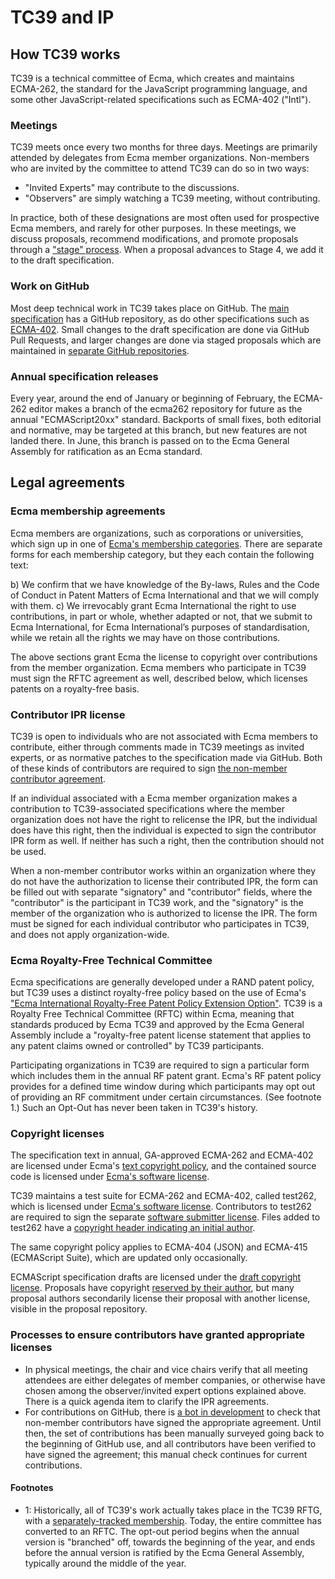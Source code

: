 # TC39 and IP

## How TC39 works

TC39 is a technical committee of Ecma, which creates and maintains ECMA-262, the standard for the JavaScript programming language, and some
other JavaScript-related specifications such as ECMA-402 ("Intl").

### Meetings

TC39 meets once every two months for three days. Meetings are primarily attended by delegates from Ecma member organizations. Non-members who are invited by the committee to attend TC39 can do so in two ways:
- "Invited Experts" may contribute to the discussions.
- "Observers" are simply watching a TC39 meeting, without
contributing.

In practice, both of these designations are most often used for prospective Ecma members, and rarely for other purposes. In these meetings, we discuss proposals, recommend modifications, and promote proposals through a ["stage" process][1]. When a proposal advances to Stage 4, we add it to the draft specification.

### Work on GitHub

Most deep technical work in TC39 takes place on GitHub. The [main specification][2] has a GitHub repository, as do other specifications such as [ECMA-402][3]. Small changes to the draft specification are done via GitHub Pull Requests, and larger changes are done via staged proposals which are maintained in [separate GitHub repositories][4].

### Annual specification releases

Every year, around the end of January or beginning of February, the ECMA-262 editor makes a branch of the ecma262 repository for future as the annual "ECMAScript20xx" standard. Backports of small fixes, both editorial and normative, may be targeted at this branch, but new features are not landed there. In June, this branch is passed on to the Ecma General Assembly for ratification as an Ecma standard.

## Legal agreements

### Ecma membership agreements

Ecma members are organizations, such as corporations or
universities, which sign up in one of [Ecma's membership categories][5]. There are separate forms for each membership category, but they each contain the following text:

b) We confirm that we have knowledge of the By-laws, Rules and the
Code of Conduct in Patent Matters of Ecma International and that we
will comply with them.
c) We irrevocably grant Ecma International the right to use
contributions, in part or whole, whether adapted or not, that we
submit to Ecma International, for Ecma International’s purposes of
standardisation, while we retain all the rights we may have on those
contributions.

The above sections grant Ecma the license to copyright over contributions from the member organization. Ecma members who participate in TC39 must sign the RFTC agreement as well, described below, which licenses patents on a royalty-free basis.

### Contributor IPR license

TC39 is open to individuals who are not associated with Ecma members to contribute, either through comments made in TC39 meetings as invited experts, or as normative patches to the specification made via GitHub. Both of these kinds of contributors are required to sign [the non-member contributor agreement][6].

If an individual associated with a Ecma member organization makes a contribution to TC39-associated specifications where the member organization does not have the right to relicense the IPR, but the individual does have this right, then the individual is expected to sign the contributor IPR form as well. If neither has such a right, then the contribution should not be used.

When a non-member contributor works within an organization where they do not have the authorization to license their contributed IPR, the form can be filled out with separate "signatory" and "contributor" fields, where the "contributor" is the participant in TC39 work, and the "signatory" is the member of the organization who is authorized to license the IPR. The form must be signed for each individual contributor who participates in TC39, and does not apply organization-wide.

### Ecma Royalty-Free Technical Committee

Ecma specifications are generally developed under a RAND patent policy, but TC39 uses a distinct royalty-free policy based on the use of Ecma's ["Ecma International Royalty-Free Patent Policy Extension Option"][7]. TC39 is a Royalty Free Technical Committee (RFTC) within Ecma, meaning that standards produced by Ecma TC39 and approved by the Ecma General Assembly include a "royalty-free patent license statement that applies to any patent claims owned or controlled" by TC39 participants.

Participating organizations in TC39 are required to sign a particular form which includes them in the annual RF patent grant. Ecma's RF patent policy provides for a defined time window during which participants may opt out of providing an RF commitment under certain circumstances. (See footnote 1.) Such an Opt-Out has never been taken in TC39's history.

### Copyright licenses

The specification text in annual, GA-approved ECMA-262 and ECMA-402 are licensed under Ecma's [text copyright policy][9], and the contained source code is licensed under [Ecma's software license][10].

TC39 maintains a test suite for ECMA-262 and ECMA-402, called test262, which is licensed under [Ecma's software license][10]. Contributors to test262 are required to sign the separate [software submitter license][11]. Files added to test262 have a [copyright header indicating an initial author][12].

The same copyright policy applies to ECMA-404 (JSON) and ECMA-415 (ECMAScript Suite), which are updated only occasionally.

ECMAScript specification drafts are licensed under the [draft copyright license][14]. Proposals have copyright [reserved by their author][15], but many proposal authors secondarily license their proposal with another license, visible in the proposal repository.

### Processes to ensure contributors have granted appropriate licenses

- In physical meetings, the chair and vice chairs verify that all meeting attendees are either delegates of member companies, or otherwise have chosen among the observer/invited expert options explained above. There is a quick agenda item to clarify the IPR agreements.
- For contributions on GitHub, there is [a bot in development][13] to check that non-member contributors have signed the appropriate agreement.  Until then, the set of contributions has been manually surveyed going back to the beginning of GitHub use, and all contributors have been verified to have signed the agreement; this manual check continues for current contributions.

#### Footnotes

- 1: Historically, all of TC39's work actually takes place in the TC39 RFTG, with a [separately-tracked membership][8]. Today, the entire committee has converted to an RFTC. The opt-out period begins when the annual version is "branched" off, towards the beginning of the year, and ends before the annual version is ratified by the Ecma General Assembly, typically around the middle of the year.

[1]: http://tc39.github.io/process-document/
[2]: https://github.com/tc39/ecma262/
[3]: https://github.com/tc39/ecma402/
[4]: https://github.com/tc39/proposals/
[5]: http://www.ecma-international.org/memento/join.htm
[6]: https://tc39.github.io/agreements/contributor/
[7]: https://www.ecma-international.org/memento/Policies/Ecma_Royalty-Free_Patent_Policy_Extension_Option.htm
[8]: https://www.ecma-international.org/memento/TC39-RF-TG.htm
[9]: https://www.ecma-international.org/memento/Ecma%20copyright%20faq.htm
[10]: https://www.ecma-international.org/memento/Policies/Ecma_Policy_on_Submission_Inclusion_and_Licensing_of_Software.htm
[11]: https://tc39.github.io/test262-cla/
[12]: https://github.com/tc39/test262/blob/master/CONTRIBUTING.md#test-case-style
[13]: https://github.com/IgnoredAmbience/tc39-bot/
[14]: https://github.com/bterlson/ecmarkup/blob/master/boilerplate/draft-copyright.html
[15]: https://github.com/bterlson/ecmarkup/blob/master/boilerplate/proposal-copyright.html
